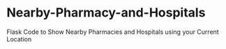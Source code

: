 # Nearby-Pharmacy-and-Hospitals
Flask Code to Show Nearby Pharmacies and Hospitals using your Current Location

